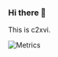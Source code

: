 ### Hi there 👋

This is c2xvi.

![Metrics](https://metrics.lecoq.io/c2xvi?template=classic&isocalendar=1&languages=1&stars=1&lines=1&isocalendar.duration=half-year&languages.limit=8&languages.sections=most-used&languages.colors=github&languages.threshold=0%25&languages.indepth=false&languages.recent.load=300&languages.recent.days=14&stars.limit=4&config.timezone=Asia%2FShanghai)
<!---
c2xvi/c2xvi is a ✨ special ✨ repository because its `README.md` (this file) appears on your GitHub profile.
You can click the Preview link to take a look at your changes
--->
